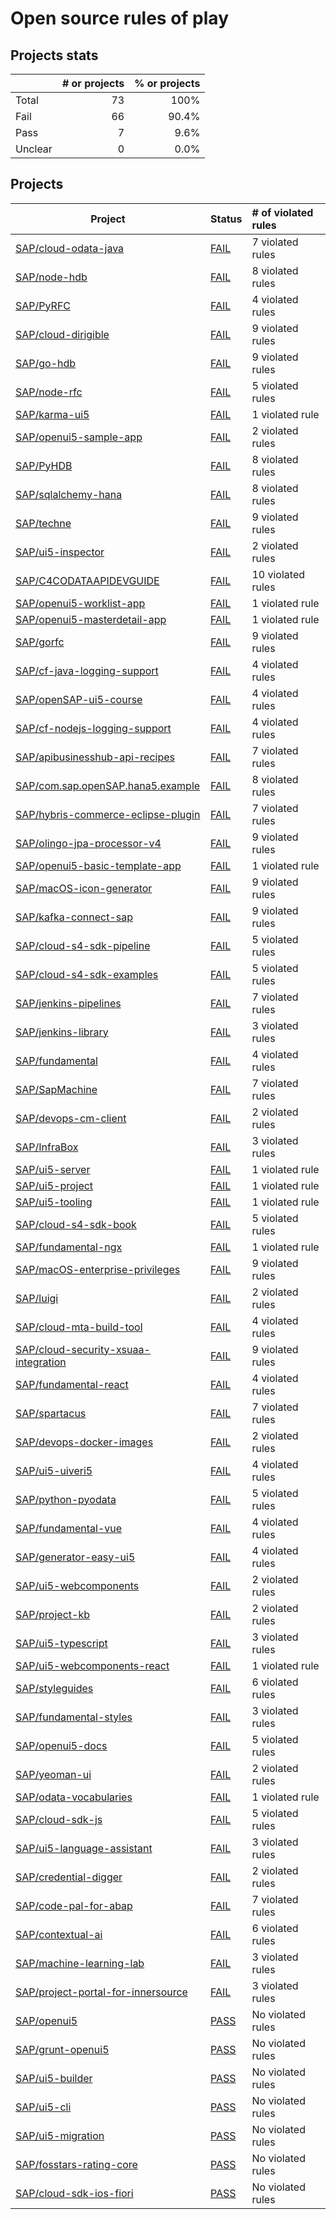 # Open source rules of play

## Projects stats

|          | # or projects              |  % or projects               |
| :------- | -------------------------: | ---------------------------: |
| Total    |       73 |                         100% |
| Fail     |   66 |   90.4% |
| Pass     |   7 |   9.6% |
| Unclear  |  0 |  0.0% |

## Projects

| Project  | Status | # of violated rules |
| -------  | :----- | :------------------ |
| [SAP/cloud-odata-java](https://github.com/SAP/cloud-odata-java) | [FAIL](SAP/cloud-odata-java.md) | 7 violated rules |
| [SAP/node-hdb](https://github.com/SAP/node-hdb) | [FAIL](SAP/node-hdb.md) | 8 violated rules |
| [SAP/PyRFC](https://github.com/SAP/PyRFC) | [FAIL](SAP/PyRFC.md) | 4 violated rules |
| [SAP/cloud-dirigible](https://github.com/SAP/cloud-dirigible) | [FAIL](SAP/cloud-dirigible.md) | 9 violated rules |
| [SAP/go-hdb](https://github.com/SAP/go-hdb) | [FAIL](SAP/go-hdb.md) | 9 violated rules |
| [SAP/node-rfc](https://github.com/SAP/node-rfc) | [FAIL](SAP/node-rfc.md) | 5 violated rules |
| [SAP/karma-ui5](https://github.com/SAP/karma-ui5) | [FAIL](SAP/karma-ui5.md) | 1 violated rule |
| [SAP/openui5-sample-app](https://github.com/SAP/openui5-sample-app) | [FAIL](SAP/openui5-sample-app.md) | 2 violated rules |
| [SAP/PyHDB](https://github.com/SAP/PyHDB) | [FAIL](SAP/PyHDB.md) | 8 violated rules |
| [SAP/sqlalchemy-hana](https://github.com/SAP/sqlalchemy-hana) | [FAIL](SAP/sqlalchemy-hana.md) | 8 violated rules |
| [SAP/techne](https://github.com/SAP/techne) | [FAIL](SAP/techne.md) | 9 violated rules |
| [SAP/ui5-inspector](https://github.com/SAP/ui5-inspector) | [FAIL](SAP/ui5-inspector.md) | 2 violated rules |
| [SAP/C4CODATAAPIDEVGUIDE](https://github.com/SAP/C4CODATAAPIDEVGUIDE) | [FAIL](SAP/C4CODATAAPIDEVGUIDE.md) | 10 violated rules |
| [SAP/openui5-worklist-app](https://github.com/SAP/openui5-worklist-app) | [FAIL](SAP/openui5-worklist-app.md) | 1 violated rule |
| [SAP/openui5-masterdetail-app](https://github.com/SAP/openui5-masterdetail-app) | [FAIL](SAP/openui5-masterdetail-app.md) | 1 violated rule |
| [SAP/gorfc](https://github.com/SAP/gorfc) | [FAIL](SAP/gorfc.md) | 9 violated rules |
| [SAP/cf-java-logging-support](https://github.com/SAP/cf-java-logging-support) | [FAIL](SAP/cf-java-logging-support.md) | 4 violated rules |
| [SAP/openSAP-ui5-course](https://github.com/SAP/openSAP-ui5-course) | [FAIL](SAP/openSAP-ui5-course.md) | 4 violated rules |
| [SAP/cf-nodejs-logging-support](https://github.com/SAP/cf-nodejs-logging-support) | [FAIL](SAP/cf-nodejs-logging-support.md) | 4 violated rules |
| [SAP/apibusinesshub-api-recipes](https://github.com/SAP/apibusinesshub-api-recipes) | [FAIL](SAP/apibusinesshub-api-recipes.md) | 7 violated rules |
| [SAP/com.sap.openSAP.hana5.example](https://github.com/SAP/com.sap.openSAP.hana5.example) | [FAIL](SAP/com.sap.openSAP.hana5.example.md) | 8 violated rules |
| [SAP/hybris-commerce-eclipse-plugin](https://github.com/SAP/hybris-commerce-eclipse-plugin) | [FAIL](SAP/hybris-commerce-eclipse-plugin.md) | 7 violated rules |
| [SAP/olingo-jpa-processor-v4](https://github.com/SAP/olingo-jpa-processor-v4) | [FAIL](SAP/olingo-jpa-processor-v4.md) | 9 violated rules |
| [SAP/openui5-basic-template-app](https://github.com/SAP/openui5-basic-template-app) | [FAIL](SAP/openui5-basic-template-app.md) | 1 violated rule |
| [SAP/macOS-icon-generator](https://github.com/SAP/macOS-icon-generator) | [FAIL](SAP/macOS-icon-generator.md) | 9 violated rules |
| [SAP/kafka-connect-sap](https://github.com/SAP/kafka-connect-sap) | [FAIL](SAP/kafka-connect-sap.md) | 9 violated rules |
| [SAP/cloud-s4-sdk-pipeline](https://github.com/SAP/cloud-s4-sdk-pipeline) | [FAIL](SAP/cloud-s4-sdk-pipeline.md) | 5 violated rules |
| [SAP/cloud-s4-sdk-examples](https://github.com/SAP/cloud-s4-sdk-examples) | [FAIL](SAP/cloud-s4-sdk-examples.md) | 5 violated rules |
| [SAP/jenkins-pipelines](https://github.com/SAP/jenkins-pipelines) | [FAIL](SAP/jenkins-pipelines.md) | 7 violated rules |
| [SAP/jenkins-library](https://github.com/SAP/jenkins-library) | [FAIL](SAP/jenkins-library.md) | 3 violated rules |
| [SAP/fundamental](https://github.com/SAP/fundamental) | [FAIL](SAP/fundamental.md) | 4 violated rules |
| [SAP/SapMachine](https://github.com/SAP/SapMachine) | [FAIL](SAP/SapMachine.md) | 7 violated rules |
| [SAP/devops-cm-client](https://github.com/SAP/devops-cm-client) | [FAIL](SAP/devops-cm-client.md) | 2 violated rules |
| [SAP/InfraBox](https://github.com/SAP/InfraBox) | [FAIL](SAP/InfraBox.md) | 3 violated rules |
| [SAP/ui5-server](https://github.com/SAP/ui5-server) | [FAIL](SAP/ui5-server.md) | 1 violated rule |
| [SAP/ui5-project](https://github.com/SAP/ui5-project) | [FAIL](SAP/ui5-project.md) | 1 violated rule |
| [SAP/ui5-tooling](https://github.com/SAP/ui5-tooling) | [FAIL](SAP/ui5-tooling.md) | 1 violated rule |
| [SAP/cloud-s4-sdk-book](https://github.com/SAP/cloud-s4-sdk-book) | [FAIL](SAP/cloud-s4-sdk-book.md) | 5 violated rules |
| [SAP/fundamental-ngx](https://github.com/SAP/fundamental-ngx) | [FAIL](SAP/fundamental-ngx.md) | 1 violated rule |
| [SAP/macOS-enterprise-privileges](https://github.com/SAP/macOS-enterprise-privileges) | [FAIL](SAP/macOS-enterprise-privileges.md) | 9 violated rules |
| [SAP/luigi](https://github.com/SAP/luigi) | [FAIL](SAP/luigi.md) | 2 violated rules |
| [SAP/cloud-mta-build-tool](https://github.com/SAP/cloud-mta-build-tool) | [FAIL](SAP/cloud-mta-build-tool.md) | 4 violated rules |
| [SAP/cloud-security-xsuaa-integration](https://github.com/SAP/cloud-security-xsuaa-integration) | [FAIL](SAP/cloud-security-xsuaa-integration.md) | 9 violated rules |
| [SAP/fundamental-react](https://github.com/SAP/fundamental-react) | [FAIL](SAP/fundamental-react.md) | 4 violated rules |
| [SAP/spartacus](https://github.com/SAP/spartacus) | [FAIL](SAP/spartacus.md) | 7 violated rules |
| [SAP/devops-docker-images](https://github.com/SAP/devops-docker-images) | [FAIL](SAP/devops-docker-images.md) | 2 violated rules |
| [SAP/ui5-uiveri5](https://github.com/SAP/ui5-uiveri5) | [FAIL](SAP/ui5-uiveri5.md) | 4 violated rules |
| [SAP/python-pyodata](https://github.com/SAP/python-pyodata) | [FAIL](SAP/python-pyodata.md) | 5 violated rules |
| [SAP/fundamental-vue](https://github.com/SAP/fundamental-vue) | [FAIL](SAP/fundamental-vue.md) | 4 violated rules |
| [SAP/generator-easy-ui5](https://github.com/SAP/generator-easy-ui5) | [FAIL](SAP/generator-easy-ui5.md) | 4 violated rules |
| [SAP/ui5-webcomponents](https://github.com/SAP/ui5-webcomponents) | [FAIL](SAP/ui5-webcomponents.md) | 2 violated rules |
| [SAP/project-kb](https://github.com/SAP/project-kb) | [FAIL](SAP/project-kb.md) | 2 violated rules |
| [SAP/ui5-typescript](https://github.com/SAP/ui5-typescript) | [FAIL](SAP/ui5-typescript.md) | 3 violated rules |
| [SAP/ui5-webcomponents-react](https://github.com/SAP/ui5-webcomponents-react) | [FAIL](SAP/ui5-webcomponents-react.md) | 1 violated rule |
| [SAP/styleguides](https://github.com/SAP/styleguides) | [FAIL](SAP/styleguides.md) | 6 violated rules |
| [SAP/fundamental-styles](https://github.com/SAP/fundamental-styles) | [FAIL](SAP/fundamental-styles.md) | 3 violated rules |
| [SAP/openui5-docs](https://github.com/SAP/openui5-docs) | [FAIL](SAP/openui5-docs.md) | 5 violated rules |
| [SAP/yeoman-ui](https://github.com/SAP/yeoman-ui) | [FAIL](SAP/yeoman-ui.md) | 2 violated rules |
| [SAP/odata-vocabularies](https://github.com/SAP/odata-vocabularies) | [FAIL](SAP/odata-vocabularies.md) | 1 violated rule |
| [SAP/cloud-sdk-js](https://github.com/SAP/cloud-sdk-js) | [FAIL](SAP/cloud-sdk-js.md) | 5 violated rules |
| [SAP/ui5-language-assistant](https://github.com/SAP/ui5-language-assistant) | [FAIL](SAP/ui5-language-assistant.md) | 3 violated rules |
| [SAP/credential-digger](https://github.com/SAP/credential-digger) | [FAIL](SAP/credential-digger.md) | 2 violated rules |
| [SAP/code-pal-for-abap](https://github.com/SAP/code-pal-for-abap) | [FAIL](SAP/code-pal-for-abap.md) | 7 violated rules |
| [SAP/contextual-ai](https://github.com/SAP/contextual-ai) | [FAIL](SAP/contextual-ai.md) | 6 violated rules |
| [SAP/machine-learning-lab](https://github.com/SAP/machine-learning-lab) | [FAIL](SAP/machine-learning-lab.md) | 3 violated rules |
| [SAP/project-portal-for-innersource](https://github.com/SAP/project-portal-for-innersource) | [FAIL](SAP/project-portal-for-innersource.md) | 3 violated rules |
| [SAP/openui5](https://github.com/SAP/openui5) | [PASS](SAP/openui5.md) | No violated rules |
| [SAP/grunt-openui5](https://github.com/SAP/grunt-openui5) | [PASS](SAP/grunt-openui5.md) | No violated rules |
| [SAP/ui5-builder](https://github.com/SAP/ui5-builder) | [PASS](SAP/ui5-builder.md) | No violated rules |
| [SAP/ui5-cli](https://github.com/SAP/ui5-cli) | [PASS](SAP/ui5-cli.md) | No violated rules |
| [SAP/ui5-migration](https://github.com/SAP/ui5-migration) | [PASS](SAP/ui5-migration.md) | No violated rules |
| [SAP/fosstars-rating-core](https://github.com/SAP/fosstars-rating-core) | [PASS](SAP/fosstars-rating-core.md) | No violated rules |
| [SAP/cloud-sdk-ios-fiori](https://github.com/SAP/cloud-sdk-ios-fiori) | [PASS](SAP/cloud-sdk-ios-fiori.md) | No violated rules |
